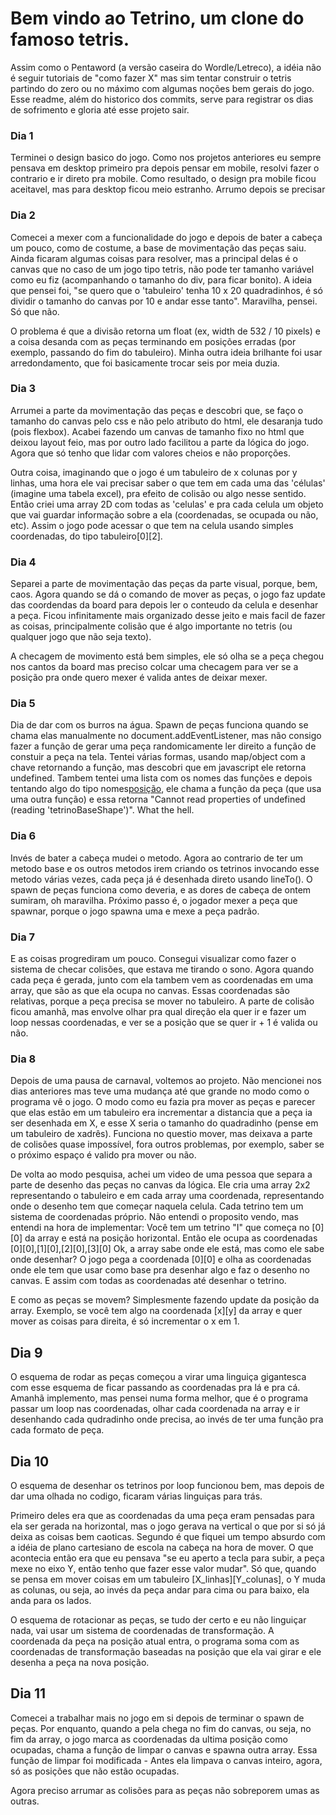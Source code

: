 # Bem vindo ao Tetrino, um clone do famoso tetris.

Assim como o Pentaword (a versão caseira do Wordle/Letreco), a idéia não é seguir tutoriais de "como fazer X" mas sim tentar construir o tetris partindo do zero ou no máximo com algumas noções bem gerais do jogo. Esse readme, além do historico dos commits, serve para registrar os dias de sofrimento e gloria até esse projeto sair.

### Dia 1

Terminei o design basico do jogo. Como nos projetos anteriores eu sempre pensava em desktop primeiro pra depois pensar em mobile, resolvi fazer o contrario e ir direto pra mobile. Como resultado, o design pra mobile ficou aceitavel, mas para desktop ficou meio estranho. Arrumo depois se precisar

### Dia 2

Comecei a mexer com a funcionalidade do jogo e depois de bater a cabeça um pouco, como de costume, a base de movimentação das peças saiu. Ainda ficaram algumas coisas para resolver, mas a principal delas é o canvas que no caso de um jogo tipo tetris, não pode ter tamanho variável como eu fiz (acompanhando o tamanho do div, para ficar bonito). A ideia que pensei foi, "se quero que o 'tabuleiro' tenha 10 x 20 quadradinhos, é só dividir o tamanho do canvas por 10 e andar esse tanto". Maravilha, pensei. Só que não. 

O problema é que a divisão retorna um float (ex, width de 532 / 10 pixels) e a coisa desanda com as peças terminando em posições erradas (por exemplo, passando do fim do tabuleiro). Minha outra ideia brilhante foi usar arredondamento, que foi basicamente trocar seis por meia duzia. 

### Dia 3

Arrumei a parte da movimentação das peças e descobri que, se faço o tamanho do canvas pelo css e não pelo atributo do html, ele desaranja tudo (pois flexbox). Acabei fazendo um canvas de tamanho fixo no html que deixou layout feio, mas por outro lado facilitou a parte da lógica do jogo. Agora que só tenho que lidar com valores cheios e não proporções.

Outra coisa, imaginando que o jogo é um tabuleiro de x colunas por y linhas, uma hora ele vai precisar saber o que tem em cada uma das 'células' (imagine uma tabela excel), pra efeito de colisão ou algo nesse sentido. Então criei uma array 2D com todas as 'celulas' e pra cada celula um objeto que vai guardar informação sobre a ela (coordenadas, se ocupada ou não, etc). Assim o jogo pode acessar o que tem na celula usando simples coordenadas, do tipo tabuleiro[0][2]. 

### Dia 4

Separei a parte de movimentação das peças da parte visual, porque, bem, caos. Agora quando se dá o comando de mover as peças, o jogo faz update das coordendas da board para depois ler o conteudo da celula e desenhar a peça. Ficou infinitamente mais organizado
desse jeito e mais facil de fazer as coisas, principalmente colisão que é algo importante no tetris (ou qualquer jogo que não seja texto). 

A checagem de movimento está bem simples, ele só olha se a peça chegou nos cantos da board mas preciso colcar uma checagem para ver se a posição pra onde quero mexer é valida antes de deixar mexer.

### Dia 5

Dia de dar com os burros na água. Spawn de peças funciona quando se chama elas manualmente no document.addEventListener, mas não consigo fazer a função de gerar uma peça randomicamente ler direito a função de constuir a peça na tela. Tentei várias formas, usando map/object com a chave retornando a função, mas descobri que em javascript ele retorna undefined.  Tambem tentei uma lista com os nomes das funções e depois tentando algo do tipo nomes[posição](parametros), ele chama a função da peça (que usa uma outra função) e essa retorna "Cannot read properties of undefined (reading 'tetrinoBaseShape')". What the hell.

### Dia 6

Invés de bater a cabeça mudei o metodo. Agora ao contrario de ter um metodo base e os outros metodos irem criando os tetrinos invocando esse metodo várias vezes, cada peça já é desenhada direto usando lineTo(). O spawn de peças funciona como deveria, e as dores de cabeça de ontem sumiram, oh maravilha. Próximo passo é, o jogador mexer a peça que spawnar, porque o jogo spawna uma e mexe a peça padrão.

### Dia 7

E as coisas progrediram um pouco. Consegui visualizar como fazer o sistema de checar colisões, que estava me tirando o sono. Agora quando cada peça é gerada, junto com ela tambem vem as coordenadas em uma array, que são as que ela ocupa no canvas. Essas coordenadas são relativas, porque a peça precisa se mover no tabuleiro. A parte de colisão ficou amanhã, mas envolve olhar pra qual direção ela quer ir e fazer um loop nessas coordenadas, e ver se a posição que se quer ir + 1 é valida ou não. 

### Dia 8

Depois de uma pausa de carnaval, voltemos ao projeto. Não mencionei nos dias anteriores mas teve uma mudança até que grande no modo como o programa vê o jogo. O modo como eu fazia pra mover as peças e parecer que elas estão em um tabuleiro era incrementar a distancia que a peça ia ser desenhada em X, e esse X seria o tamanho do quadradinho (pense em um tabuleiro de xadrês). Funciona no questio mover, mas deixava a parte de colisões quase impossível, fora outros problemas, por exemplo, saber se o próximo espaço é valido pra mover ou não.

De volta ao modo pesquisa, achei um video de uma pessoa que separa a parte de desenho das peças no canvas da lógica. Ele cria uma array 2x2 representando o tabuleiro e em cada array uma coordenada, representando onde o desenho tem que começar naquela celula. Cada tetrino tem um sistema de coordenadas próprio. Não entendi o proposito vendo, mas entendi na hora de implementar: Você tem um tetrino "I" que começa no [0][0] da array e está na posição horizontal. Então ele ocupa as coordenadas [0][0],[1][0],[2][0],[3][0]
Ok, a array sabe onde ele está, mas como ele sabe onde desenhar? O jogo pega a coordenada [0][0] e olha as coordenadas onde ele tem que usar como base pra desenhar algo e faz o desenho no canvas. E assim com todas as coordenadas até desenhar o tetrino.

E como as peças se movem? Simplesmente fazendo update da posição da array. Exemplo, se você tem algo na coordenada [x][y] da array e quer mover as coisas para direita, é só incrementar o x em 1.

## Dia 9 

O esquema de rodar as peças começou a virar uma linguiça gigantesca com esse esquema de ficar passando as coordenadas pra lá e pra cá. Amanhã implemento, mas pensei numa forma melhor, que é o programa passar um loop nas coordenadas, olhar cada coordenada na array e ir desenhando cada qudradinho onde precisa, ao invés de ter uma função pra cada formato de peça.

## Dia 10

O esquema de desenhar os tetrinos por loop funcionou bem, mas depois de dar uma olhada no codigo, ficaram várias linguiças para trás.

Primeiro deles era que as coordenadas da uma peça eram pensadas para ela ser gerada na horizontal, mas o jogo gerava na vertical o que por si só já deixa as coisas bem caoticas. Segundo é que fiquei um tempo absurdo com a idéia de plano cartesiano de escola na cabeça na hora de mover. O que acontecia então era que eu pensava "se eu aperto a tecla para subir, a peça mexe no eixo Y, então tenho que fazer esse valor mudar". Só que, quando se pensa em mover coisas em um tabuleiro [X_linhas][Y_colunas], o Y muda as colunas, ou seja, ao invés da peça andar para cima ou para baixo, ela anda para os lados.

O esquema de rotacionar as peças, se tudo der certo e eu não linguiçar nada, vai usar um sistema de coordenadas de transformação. A coordenada da peça na posição atual entra, o programa soma com as coordenadas de transformação baseadas na posição que ela vai girar e ele desenha a peça na nova posição.

## Dia 11

Comecei a trabalhar mais no jogo em si depois de terminar o spawn de peças. Por enquanto, quando a pela chega no fim do canvas, ou seja, no fim da array, o jogo marca as coordenadas da ultima posição como ocupadas, chama a função de limpar o canvas e spawna outra array. Essa função de limpar foi modificada - Antes ela limpava o canvas inteiro, agora, só as posições que não estão ocupadas.

Agora preciso arrumar as colisões para as peças não sobreporem umas as outras.